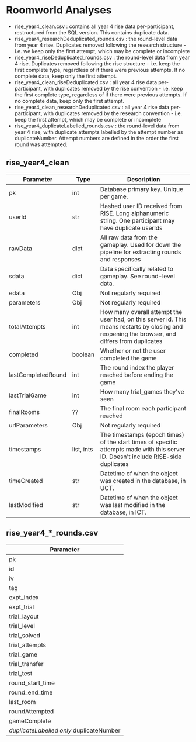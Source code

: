 Roomworld Analyses
===

- rise_year4_clean.csv : contains all year 4 rise data per-participant, restructured from the SQL version. This contains duplicate data.
- rise_year4_researchDeduplicated_rounds.csv : the round-level data from year 4 rise. Duplicates removed following the research structure - i.e. we keep only the first attempt, which may be complete or incomplete
- rise_year4_riseDeduplicated_rounds.csv : the round-level data from year 4 rise. Duplicates removed following the rise structure - i.e. keep the first complete type, regardless of if there were previous attempts. If no complete data, keep only the first attempt.
- rise_year4_clean_riseDeduplicated.csv : all year 4 rise data per-participant, with duplicates removed by the rise convention - i.e. keep the first complete type, regardless of if there were previous attempts. If no complete data, keep only the first attempt.
- rise_year4_clean_researchDeduplicated.csv : all year 4 rise data per-participant, with duplicates removed by the research convention - i.e. keep the first attempt, which may be complete or incomplete
- rise_year4_duplicateLabelled_rounds.csv : the round-level data from year 4 rise, with duplicate attempts labelled by the attempt number as duplicateNumber. Attempt numbers are defined in the order the first round was attempted.

rise_year4_clean
---

| Parameter | Type | Description |
| --------- | ---- | ----------- |
| pk        | int  | Database primary key. Unique per game. |
| userId    | str  | Hashed user ID received from RISE. Long alphanumeric string. One participant may have duplicate userIds |
| rawData | dict | All raw data from the gameplay. Used for down the pipeline for extracting rounds and responses |
| sdata | dict | Data specifically related to gameplay. See round-level data. |
| edata | Obj | Not regularly required |
| parameters | Obj | Not regularly required |
| totalAttempts | int | How many overall attempt the user had, on this server id. This means restarts by closing and reopening the browser, and differs from duplicates |
| completed | boolean | Whether or not the user completed the game |
| lastCompletedRound| int | The round index the player reached before ending the game |
| lastTrialGame | int | How many trial_games they've seen |
| finalRooms | ?? | The final room each participant reached |
| urlParameters | Obj  | Not regularly required |
| timestamps | list, ints | The timestamps (epoch times) of the start times of specific attempts made with this server ID. Doesn't include RISE-side duplicates |
| timeCreated | str | Datetime of when the object was created in the database, in UCT. |
| lastModified | str | Datetime of when the object was last modified in the database, in ICT. |

rise_year4_*_rounds.csv
---

| Parameter |
| --------- |
| pk |
| id |
| iv |
| tag |
| expt_index |
| expt_trial |
| trial_layout |
| trial_level |
| trial_solved |
| trial_attempts |
| trial_game |
| trial_transfer |
| trial_test |
| round_start_time |
| round_end_time |
| last_room |
| roundAttempted |
| gameComplete |
| *duplicateLabelled only* duplicateNumber |
